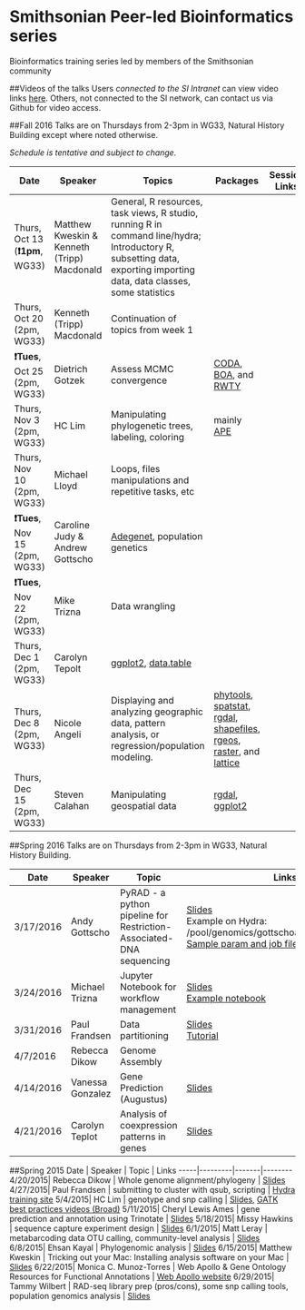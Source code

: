 # Smithsonian Peer-led Bioinformatics series
Bioinformatics training series led by members of the Smithsonian community

##Videos of the talks
Users *connected to the SI Intranet* can view video links [here](http://darwin.si.edu/ads/Lists/Links/Peer-led-video.aspx). Others, not connected to the SI network, can contact us via Github for video access.

##Fall 2016
Talks are on Thursdays from 2-3pm in WG33, Natural History Building except where noted otherwise.

*Schedule is tentative and subject to change.*

Date | Speaker | Topics | Packages | Session Links
-----|---------|--------|----------|-------------------
Thurs, Oct 13 (**❗1pm**, WG33)| Matthew Kweskin & Kenneth (Tripp) Macdonald|General, R resources, task views, R studio, running R in command line/hydra; Introductory R, subsetting data, exporting importing data, data classes, some statistics||
Thurs, Oct 20 (2pm, WG33)| Kenneth (Tripp) Macdonald|Continuation of topics from week 1||
**❗Tues**, Oct 25 (2pm, WG33)| Dietrich Gotzek|Assess MCMC convergence|[CODA](https://cran.r-project.org/web/packages/coda/index.html), [BOA](http://www.public-health.uiowa.edu/boa/), and [RWTY](https://github.com/danlwarren/RWTY)|
Thurs, Nov 3 (2pm, WG33) | HC Lim|Manipulating phylogenetic trees, labeling, coloring|mainly [APE](https://cran.r-project.org/web/packages/ape/index.html)|
Thurs, Nov 10 (2pm, WG33) |Michael Lloyd|Loops, files manipulations and repetitive tasks, etc||
**❗Tues**, Nov 15 (2pm, WG33)|Caroline Judy & Andrew Gottscho|[Adegenet](https://github.com/thibautjombart/adegenet/wiki), population genetics||
**❗Tues**, Nov 22 (2pm, WG33)|Mike Trizna|Data wrangling||
Thurs, Dec 1 (2pm, WG33)|Carolyn Tepolt|[ggplot2](http://ggplot2.org/), [data.table](https://github.com/Rdatatable/data.table/wiki)||
Thurs, Dec 8 (2pm, WG33)|Nicole Angeli|Displaying and analyzing geographic data, pattern analysis, or regression/population modeling.|[phytools](https://github.com/liamrevell/phytools), [spatstat](http://spatstat.github.io/), [rgdal](https://cran.r-project.org/web/packages/rgdal/index.html), [shapefiles](https://cran.r-project.org/web/packages/shapefiles/index.html), [rgeos](https://cran.r-project.org/web/packages/rgeos/index.html), [raster](https://cran.r-project.org/web/packages/raster/index.html), and [lattice](https://cran.r-project.org/web/packages/lattice/index.html)|
Thurs, Dec 15 (2pm, WG33)|Steven Calahan|Manipulating geospatial data|[rgdal](https://cran.r-project.org/web/packages/rgdal/index.html), [ggplot2](http://ggplot2.org/)|

##Spring 2016
Talks are on Thursdays from 2-3pm in WG33, Natural History Building.

Date | Speaker | Topic | Links
-----|---------|------|------
3/17/2016 | Andy Gottscho | PyRAD - a python pipeline for Restriction-Associated-DNA sequencing | [Slides](2016/Gottscho-PyRAD/pyRAD.pdf)<br/>Example on Hydra: /pool/genomics/gottschoa/test_pyrad_module<br/>[Sample param and job files](2016/Gottscho-PyRAD)
3/24/2016 | Michael Trizna | Jupyter Notebook for workflow management |  [Slides](2016/Trizna-Jupyter.pdf)<br/>[Example notebook](https://github.com/MikeTrizna/jupyter_notebook_presentation/blob/master/Jupyter%20Notebook%20Talk.ipynb)
3/31/2016 | Paul Frandsen | Data partitioning | [Slides](https://github.com/SmithsonianWorkshops/Peer-Led-Bioinformatics/blob/master/2016/Frandsen-PartitionFinder/PF.pdf)<br/>[Tutorial](https://github.com/SmithsonianWorkshops/Peer-Led-Bioinformatics/blob/master/2016/Frandsen-PartitionFinder/tutorial.md)
4/7/2016 | Rebecca Dikow | Genome Assembly
4/14/2016 | Vanessa Gonzalez | Gene Prediction (Augustus) | [Slides](2016/GonzalezVL_GenePredictionInAugustus.pdf)
4/21/2016 | Carolyn Teplot | Analysis of coexpression patterns in genes | [Slides](2016/Tepolt-GenTools_popgen.pdf)

##Spring 2015
Date | Speaker | Topic | Links
-----|---------|-------|--------
4/20/2015| Rebecca Dikow | Whole genome alignment/phylogeny | [Slides](2015/Dikow_WGalignment_4_19_15.pdf)
4/27/2015| Paul Frandsen | submitting to cluster with qsub, scripting | [Hydra training site](https://github.com/SmithsonianWorkshops/Hydra-workshop)
5/4/2015| HC Lim | genotype and snp calling | [Slides](2015/Lim_SNP_calling.pdf), [GATK best practices videos (Broad)](http://www.broadinstitute.org/partnerships/education/broade/best-practices-variant-calling-gatk-1)
5/11/2015| Cheryl Lewis Ames | gene prediction and annotation using Trinotate | [Slides](2015/Ames_Tinotate_Gene_Annotation_CLAMES_final_ed.pdf)
5/18/2015| Missy Hawkins | sequence capture experiment design | [Slides](2015/Hawkins-SeqCap-Exp-Design.pdf)
6/1/2015| Matt Leray | metabarcoding data OTU calling, community-level analysis | [Slides](2015/Leray-MetabarcodingAnalysis.pdf)
6/8/2015| Ehsan Kayal | Phylogenomic analysis | [Slides](2015/Kayal_2015-6-8.pdf)
6/15/2015| Matthew Kweskin | Tricking out your Mac: Installing analysis software on your Mac | [Slides](2015/Kweskin-Mac.pdf)
6/22/2015| Monica C. Munoz-Torres | Web Apollo & Gene Ontology Resources for Functional Annotations | [Web Apollo website](http://genomearchitect.org)
6/29/2015| Tammy Wilbert | RAD-seq library prep (pros/cons), some snp calling tools, population genomics analysis |  [Slides](2015/Wilbert-RADseq_and_popgen.pdf)

